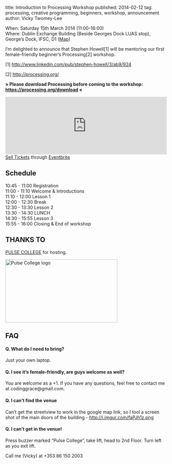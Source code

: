 title: Introduction to Processing Workshop
published: 2014-02-12
tag: processing, creative programming, beginners, workshop, announcement
author: Vicky Twomey-Lee

<p>When: Saturday 15th March 2014 (11:00-16:00)<br/>Where: Dublin Exchange Building (Beside Georges Dock LUAS stop), George’s Dock, IFSC, D1 (<a href="http://goo.gl/maps/e7fsx">Map</a>)</p>
<p>I&#8217;m delighted to announce that Stephen Howell[1] will be mentoring our first female-friendly beginner&#8217;s Processing[2] workshop.</p>
<div><span>[1] </span><a href="http://www.linkedin.com/pub/stephen-howell/3/ab9/924">http://www.linkedin.com/pub/stephen-howell/3/ab9/924</a></div>
<p>[2] <a href="http://processing.org/">http://processing.org/</a></p>
<p><strong>&#187; Please download Processing before coming to the workshop: <a href="https://processing.org/download">https://processing.org/download</a> &#171;</strong></p>
<div><iframe frameborder="0" height="180" marginheight="5" marginwidth="5" scrolling="auto" src="https://www.eventbrite.ie/tickets-external?eid=10369053117&amp;ref=etckt" width="100%"></iframe>
<div><a href="http://www.eventbrite.ie/r/etckt" target="_blank">Sell Tickets</a> <span>through</span> <a href="http://www.eventbrite.ie?ref=etckt" target="_blank">Eventbrite</a></div>
</div>
<h2>Schedule</h2>
<p>10:45 - 11:00 Registration<br/>11:00 - 11:10 Welcome &amp; Introductions<br/>11:10 - 12:00 Lesson 1<br/>12:00 - 12:30 Break<br/>12:30 - 13:30 Lesson 2<br/>13:30 - 14:30 LUNCH<br/>14:30 - 15:55 Lesson 3<br/>15:55 - 16:00 Closing &amp; End of workshop</p>
<h2>THANKS TO</h2>
<p><a href="http://pulsecollege.eu/" title="Venue by Pulse College">PULSE COLLEGE</a> for hosting.</p>
<p><a href="http://pulsecollege.eu/"><img alt="Pulse College logo" height="197" src="http://i.imgur.com/CTvOPqW.jpg" title="Thanks to Pulse College for hosting" width="350"/></a></p>
<h2>FAQ</h2>
<h4>Q. What do I need to bring?</h4>
<p>Just your own laptop.</p>
<h4>Q. I see it&#8217;s female-friendly, are guys welcome as well?</h4>
<p>You are welcome as a +1. If you have any questions, feel free to contact me at codinggrace@gmail.com.</p>
<h4>Q. I can&#8217;t find the venue</h4>
<p>Can&#8217;t get the streetview to work in the google map link, so I tool a screen shot of the main doors of the building - <a href="http://i.imgur.com/faPJh1z.png">http://i.imgur.com/faPJh1z.png</a></p>
<h4>Q. I can&#8217;t get in the venue!</h4>
<p>Press buzzer marked “Pulse College”, take lift, head to 2nd Floor. Turn left as you exit lift.</p>
<p>Call me (Vicky) at +353&#160;86&#160;150&#160;2003</p>